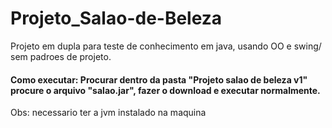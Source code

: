 # Projeto_Salao-de-Beleza
Projeto em dupla para teste de conhecimento em java, usando OO e swing/ sem padroes de projeto. 
#### Como executar: Procurar dentro da pasta "Projeto salao de beleza v1" procure o arquivo "salao.jar", fazer o download e executar normalmente.
Obs: necessario ter a jvm instalado na maquina


